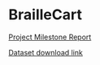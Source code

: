 # BrailleCart
[Project Milestone Report](https://github.com/PrithviElancherran/BrailleCart/blob/main/DL%20Project%20Milestone.pdf)

[Dataset download link](https://universe.roboflow.com/new-workspace-wfzw3/grocery-dataset-q9fj2/dataset/5)
